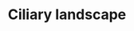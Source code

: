 ---
annotations:
- id: DOID:0060340
  parent: genetic disease
  type: Disease Ontology
  value: ciliopathy
- id: PW:0000103
  parent: regulatory pathway
  type: Pathway Ontology
  value: transport pathway
authors:
- Fehrhart
- Khanspers
citedin:
- link: PMC9293528
  title: Circulating miRNAs as Epigenetic Mediators of Periodontitis and Preeclampsia
    Association (2022)
- link: PMC8923641
  title: Multidimensional Analysis of CHMP Family Members in Hepatocellular Carcinoma
    (2022)
description: Ciliary landscape pathway - according to Boldt et al. 2016 - was constructed
  using the results of affinity proteomics for 217 proteins with known or suspected
  involvement in ciliary function, resulting in a landscape of 1319 proteins and 4905
  interactions of which the most important are shown here (derived from Figure 1).
  Ciliary function is impaired in a wide spectrum of diseases (ciliopathies) including
  polycystic kidney disease, Usher syndrome, Bardet-Biedl syndrome, Meckel-Gruber
  syndrome, and Jeune syndrome.
last-edited: 2018-12-11
ndex: dc739a59-8b6a-11eb-9e72-0ac135e8bacf
organisms:
- Homo sapiens
redirect_from:
- /index.php/Pathway:WP4352
- /instance/WP4352
- /instance/WP4352_r102218
revision: r102218
schema-jsonld:
- '@context': https://schema.org/
  '@id': https://wikipathways.github.io/pathways/WP4352.html
  '@type': Dataset
  creator:
    '@type': Organization
    name: WikiPathways
  description: Ciliary landscape pathway - according to Boldt et al. 2016 - was constructed
    using the results of affinity proteomics for 217 proteins with known or suspected
    involvement in ciliary function, resulting in a landscape of 1319 proteins and
    4905 interactions of which the most important are shown here (derived from Figure
    1). Ciliary function is impaired in a wide spectrum of diseases (ciliopathies)
    including polycystic kidney disease, Usher syndrome, Bardet-Biedl syndrome, Meckel-Gruber
    syndrome, and Jeune syndrome.
  keywords:
  - AAR2
  - ACSL3
  - AFG3L2
  - AGPAT2
  - AIMP1
  - ANKS3
  - ANKS6
  - APC
  - APMAP
  - ARFGAP3
  - ARHGDIA
  - ARL8B
  - ARMC8
  - BBIP1
  - BBS1
  - BBS2
  - BBS4
  - BBS5
  - BBS7
  - BBS9
  - CALM1
  - CAMK2A
  - CBS
  - CCDC40
  - CD2BP2
  - CDH23
  - CDR2
  - CEP170
  - CEP290
  - CEP97
  - CLUAP1
  - CNOT1
  - CNOT10
  - CNOT6L
  - COPS2
  - COPS3
  - COPS4
  - COPS5
  - COPS6
  - COPS7A
  - COPS7B
  - COPS8
  - COX6C
  - CREBBP
  - CTBP2
  - CTNNB1
  - CTSA
  - DCAF11
  - DCAF7
  - DDX5
  - DGKE
  - DNPEP
  - DOCK5
  - DVL3
  - DYNC1H1
  - DYNC1I2
  - DYNC1LI1
  - DYNLL1
  - DYNLL2
  - DYNLRB1
  - DYNLRB2
  - DYNLT1
  - DYNLT3
  - ECHS1
  - EFHC2
  - EFTUD2
  - EHBP1
  - EHD3
  - EIF5B
  - ERF
  - EXOC1
  - EXOC2
  - EXOC3
  - EXOC4
  - EXOC5
  - EXOC6
  - EXOC6B
  - EXOC7
  - EXOC8
  - EXOSC2
  - EXOSC4
  - EXOSC7
  - EXOSC9
  - FUZ
  - GDI1
  - GID4
  - GID8
  - GLA
  - GLB1
  - H3F3A
  - HDAC1
  - HDAC2
  - HSPB11
  - HTRA2
  - IFT122
  - IFT140
  - IFT172
  - IFT20
  - IFT22
  - IFT27
  - IFT43
  - IFT46
  - IFT52
  - IFT57
  - IFT74
  - IFT80
  - IFT81
  - IFT88
  - INTU
  - IQCB1
  - IQGAP1
  - IQGAP2
  - IQGAP3
  - LCA5
  - LCN2
  - LRPPRC
  - LSM4
  - LZTFL1
  - MAEA
  - MAPRE2
  - MCM10
  - MCM2
  - MCM3
  - MCM4
  - MCM5
  - MCM6
  - MCM7
  - MCM8
  - MCM9
  - MFAP1
  - MKLN1
  - MKS1
  - MSH2
  - MYL6
  - MYL6B
  - NDUFA5
  - NDUFA9
  - NEFL
  - NEFM
  - NEK7
  - NEK8
  - NFKB1
  - NINL
  - NME8
  - NUDC
  - NUP133
  - NUP88
  - PAFAH1B1
  - PGRMC2
  - POM121
  - PSMC4
  - PSMC6
  - PSMD12
  - PSMD13
  - PSMD7
  - PSMD8
  - RAB14
  - RAB21
  - RAB2A
  - RAB3IL1
  - RAB8A
  - RABEP2
  - RAC1
  - RALB
  - RANBP10
  - RANBP9
  - RB1
  - RBM14
  - RHBDD2
  - RMND5A
  - RMND5B
  - RNGTT
  - RPGR
  - RQCD1
  - SMC4
  - SNAP29
  - SNRPB2
  - SPATA7
  - SSNA1
  - STOM
  - TBC1D4
  - 'TCEB2 '
  - TCTEX1D2
  - TFAP2A
  - TFAP2B
  - TFAP2C
  - TFAP2D
  - TFAP2E
  - TIPRL
  - TMED1
  - TNKS1BP1
  - TRAF3IP1
  - TSSC1
  - TTC26
  - TTC30A
  - TTC30B
  - TTC8
  - UBE2D2
  - UBE2H
  - UQCC1
  - USH1C
  - VAPB
  - VIM
  - VPS4A
  - WDR26
  - WDR34
  - WDR60
  - WEE1
  - WHRN
  - WNK1
  - XPNPEP3
  - YAP1
  - YPEL5
  - ZMYND19
  - ZYG11B
  license: CC0
  name: Ciliary landscape
seo: CreativeWork
title: Ciliary landscape
wpid: WP4352
---
